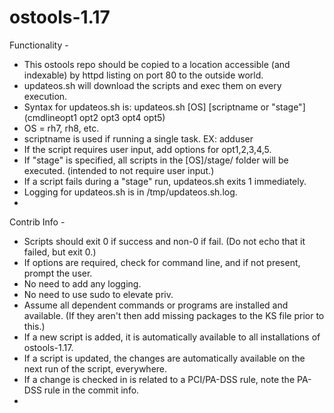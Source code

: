 # ostools-1.17

Functionality -

- This ostools repo should be copied to a location accessible (and indexable) by httpd listing on port 80 to the outside world.
- updateos.sh will download the scripts and exec them on every execution.
- Syntax for updateos.sh is:
	updateos.sh [OS] [scriptname or "stage"] (cmdlineopt1 opt2 opt3 opt4 opt5)
- OS = rh7, rh8, etc.
- scriptname is used if running a single task. EX: adduser
- If the script requires user input, add options for opt1,2,3,4,5.
- If "stage" is specified, all scripts in the [OS]/stage/ folder will be executed. (intended to not require user input.)
- If a script fails during a "stage" run, updateos.sh exits 1 immediately.
- Logging for updateos.sh is in /tmp/updateos.sh.log.
- 

Contrib Info -

- Scripts should exit 0 if success and non-0 if fail. (Do not echo that it failed, but exit 0.)
- If options are required, check for command line, and if not present, prompt the user.
- No need to add any logging.
- No need to use sudo to elevate priv.
- Assume all dependent commands or programs are installed and available. (If they aren't then add missing packages to the KS file prior to this.)
- If a new script is added, it is automatically available to all installations of ostools-1.17.
- If a script is updated, the changes are automatically available on the next run of the script, everywhere.
- If a change is checked in is related to a PCI/PA-DSS rule, note the PA-DSS rule in the commit info.
-  

